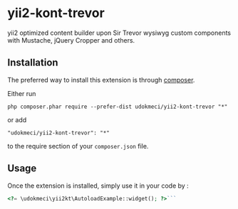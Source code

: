 # yii2-kont-trevor
yii2 optimized content builder upon Sir Trevor wysiwyg custom components with Mustache, jQuery Cropper and others. 

Installation
------------

The preferred way to install this extension is through [composer](http://getcomposer.org/download/).

Either run

```
php composer.phar require --prefer-dist udokmeci/yii2-kont-trevor "*"
```

or add

```
"udokmeci/yii2-kont-trevor": "*"
```

to the require section of your `composer.json` file.


Usage
-----

Once the extension is installed, simply use it in your code by :

```php
<?= \udokmeci\yii2kt\AutoloadExample::widget(); ?>```